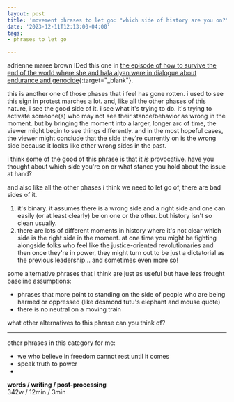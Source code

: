 ```yaml
---
layout: post
title: 'movement phrases to let go: "which side of history are you on?"'
date: '2023-12-11T12:13:00-04:00'
tags:
- phrases to let go

--- 
```




adrienne maree brown IDed this one in [the episode of how to survive the end of the world where she and hala alyan were in dialogue about endurance and genocide](){:target="_blank"}. 

this is another one of those phases that i feel has gone rotten. i used to see this sign in protest marches a lot. and, like all the other phases of this nature, i see the good side of it. i see what it's trying to do. it's trying to activate someone(s) who may not see their stance/behavior as wrong in the moment. but by bringing the moment into a larger, longer arc of time, the viewer might begin to see things differently. and in the most hopeful cases, the viewer might conclude that the side they're currently on is the wrong side because it looks like other wrong sides in the past. 

i think some of the good of this phrase is that it *is* provocative. have you thought about which side you're on or what stance you hold about the issue at hand? 

and also like all the other phases i think we need to let go of, there are bad sides of it. 

1. it's binary. it assumes there is a wrong side and a right side and one can easily (or at least clearly) be on one or the other. but history isn't so clean usually. 
2. there are lots of different moments in history where it's not clear which side is the right side in the moment. at one time you might be fighting alongside folks who feel like the justice-oriented revolutionaries and then once they're in power, they might turn out to be just a dictatorial as the previous leadership... and sometimes even more so! 


some alternative phrases that i think are just as useful but have less frought baseline assumptions: 

* phrases that more point to standing on the side of people who are being harmed or oppressed (like desmond tutu's elephant and mouse quote) 
* there is no neutral on a moving train

what other alternatives to this phrase can you think of?




---

other phrases in this category for me:

- we who believe in freedom cannot rest until it comes
- speak truth to power
- 


<!-- hyperlink bank -->


<!-- &#042; = asterisk -->
<!-- &#039; = single quote '-->

**words / writing / post-processing**  
342w / 12min / 3min